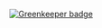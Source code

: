 
[![Greenkeeper badge](https://badges.greenkeeper.io/maherzaidoune/GiftedChat_Video.svg)](https://greenkeeper.io/)
